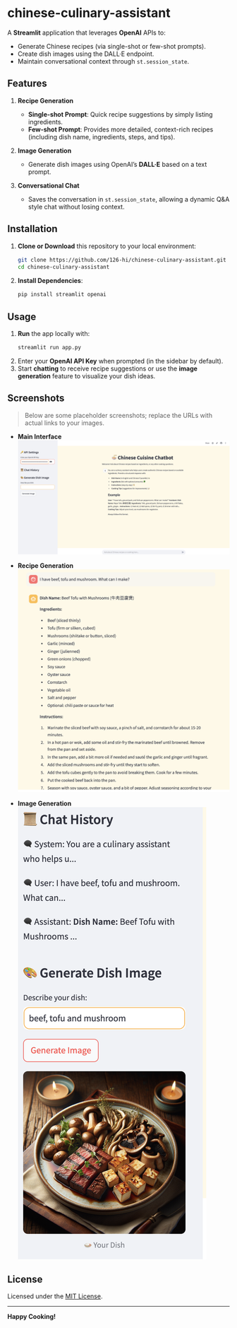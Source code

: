 
# chinese-culinary-assistant

A **Streamlit** application that leverages **OpenAI** APIs to:
- Generate Chinese recipes (via single-shot or few-shot prompts).
- Create dish images using the DALL·E endpoint.
- Maintain conversational context through `st.session_state`.

## Features

1. **Recipe Generation**  
   - **Single-shot Prompt**: Quick recipe suggestions by simply listing ingredients.  
   - **Few-shot Prompt**: Provides more detailed, context-rich recipes (including dish name, ingredients, steps, and tips).

2. **Image Generation**  
   - Generate dish images using OpenAI’s **DALL·E** based on a text prompt.

3. **Conversational Chat**  
   - Saves the conversation in `st.session_state`, allowing a dynamic Q&A style chat without losing context.

## Installation

1. **Clone or Download** this repository to your local environment:
   ```bash
   git clone https://github.com/126-hi/chinese-culinary-assistant.git
   cd chinese-culinary-assistant
   ```
2. **Install Dependencies**:
   ```bash
   pip install streamlit openai
   ```

## Usage

1. **Run** the app locally with:
   ```bash
   streamlit run app.py
   ```
2. Enter your **OpenAI API Key** when prompted (in the sidebar by default).
3. Start **chatting** to receive recipe suggestions or use the **image generation** feature to visualize your dish ideas.

## Screenshots

> Below are some placeholder screenshots; replace the URLs with actual links to your images.

- **Main Interface**  
  ![Main Interface](https://raw.githubusercontent.com/126-hi/chinese-culinary-assistant/7b2ff37032252fe3857ae6f647b9f2175e4e5650/%E6%88%AA%E5%B1%8F2025-03-17%2021.25.47.png)

- **Recipe Generation**  
  ![Recipe Generation](https://raw.githubusercontent.com/126-hi/chinese-culinary-assistant/7b2ff37032252fe3857ae6f647b9f2175e4e5650/%E6%88%AA%E5%B1%8F2025-03-17%2021.26.46.png)

- **Image Generation**  
  ![Generated Dish Image](https://raw.githubusercontent.com/126-hi/chinese-culinary-assistant/7b2ff37032252fe3857ae6f647b9f2175e4e5650/%E6%88%AA%E5%B1%8F2025-03-17%2021.27.33.png)

## License

Licensed under the [MIT License](LICENSE).

---

**Happy Cooking!** 



